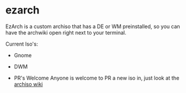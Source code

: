 # ezarch
EzArch is a custom archiso that has a DE or WM preinstalled, so you can have the archwiki open right next to 
your terminal.

Current Iso's:
 * Gnome
 * DWM

* PR's Welcome
Anyone is welcome to PR a new iso in, just look at the [archiso wiki](https://wiki.archlinux.org/index.php/archiso)

